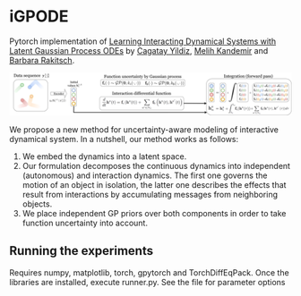 # iGPODE

Pytorch implementation of [Learning Interacting Dynamical Systems with Latent Gaussian Process ODEs](https://arxiv.org/abs/2205.11894) by
[Cagatay Yildiz](https://cagatayyildiz.github.io/), [Melih Kandemir](https://melihkandemir.github.io/) and [Barbara Rakitsch](https://www.bosch-ai.com/research/researcher-pages/t_overviewpage_50.html).

![](images/i-gpode.drawio_300.png)

We propose a new method for uncertainty-aware modeling of interactive dynamical system. In a nutshell, our method works as follows:

1. We embed the dynamics into a latent space.
2. Our formulation decomposes the continuous dynamics into independent (autonomous) and interaction dynamics. The first one governs the motion of
an object in isolation, the latter one describes the effects that result from interactions by accumulating messages from neighboring objects. 
3. We place independent GP priors over both components in order to take function uncertainty into account.


## Running the experiments
Requires numpy, matplotlib, torch, gpytorch and TorchDiffEqPack.
Once the libraries are installed, execute runner.py. See the file for parameter options
